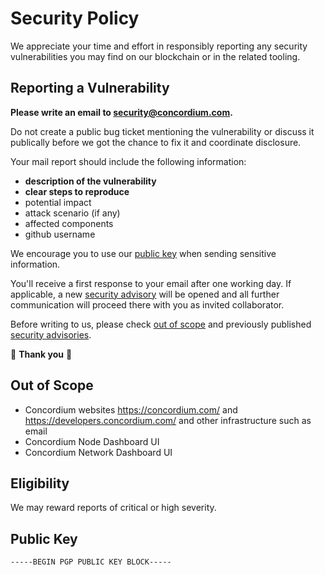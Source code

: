 # Security Policy

We appreciate your time and effort in responsibly reporting any security vulnerabilities you may find on our blockchain or in the related tooling.

## Reporting a Vulnerability

**Please write an email to <security@concordium.com>.**

Do not create a public bug ticket mentioning the vulnerability or discuss it publically before we got the chance to fix it and coordinate disclosure.

Your mail report should include the following information:
- **description of the vulnerability**
- **clear steps to reproduce**
- potential impact
- attack scenario (if any)
- affected components
- github username

We encourage you to use our [public key](#public-key) when sending sensitive information.

You'll receive a first response to your email after one working day. If applicable, a new [security advisory](https://github.com/concordium-cl/sandbox/security/advisories) will be opened and all further communication will proceed there with you as invited collaborator.

Before writing to us, please check [out of scope](#out-of-scope) and previously published [security advisories](https://github.com/concordium-cl/sandbox/security/advisories).

:pray: **Thank you** :pray:


## Out of Scope

- Concordium websites https://concordium.com/ and https://developers.concordium.com/ and other infrastructure such as email
- Concordium Node Dashboard UI
- Concordium Network Dashboard UI


## Eligibility

We may reward reports of critical or high severity.

## Public Key
```
-----BEGIN PGP PUBLIC KEY BLOCK-----
```
